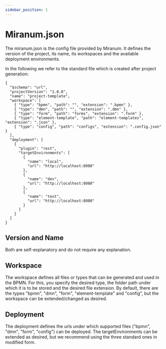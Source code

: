 ```yaml
---
sidebar_position: 1
---
```


# Miranum.json
The miranum.json is the config file provided by Miranum.
It defines the version of the project, its name, its workspaces and the available deployment environments.

In the following we refer to the standard file which is created after project generation:

```
{
  "$schema": "url",
  "projectVersion": "1.0.0",
  "name": "project-template",
  "workspace": [
    { "type": "bpmn", "path": "", "extension": ".bpmn" },
    { "type": "dmn", "path": "", "extension": ".dmn" },
    { "type": "form", "path": "forms", "extension": ".form" },
    { "type": "element-template", "path": "element-templates", "extension": ".json" },
    { "type": "config", "path": "configs", "extension": ".config.json" }
  ],
  "deployment": [
    {
      "plugin": "rest",
      "targetEnvironments": [
        {
          "name": "local",
          "url": "http://localhost:8080"
        },
        {
          "name": "dev",
          "url": "http://localhost:8080"
        },
        {
          "name": "test",
          "url": "http://localhost:8080"
        }
      ]
    }
  ]
}
```

## Version and Name
Both are self-explanatory and do not require any explanation.

## Workspace
The workspace defines all files or types that can be generated and used in the BPMN.
For this, you specify the desired type, the folder path under which it is to be stored and the desired file extension.
By default, there are the types "bpmn", "dmn", "form", "element-template" and "config", but the workspace can be extended/changed as desired.

## Deployment
The deployment defines the urls under which supported files ("bpmn", "dmn", "form", "config") can be deployed.
The targetEnvironments can be extended as desired, but we recommend using the three standard ones in modified form.
